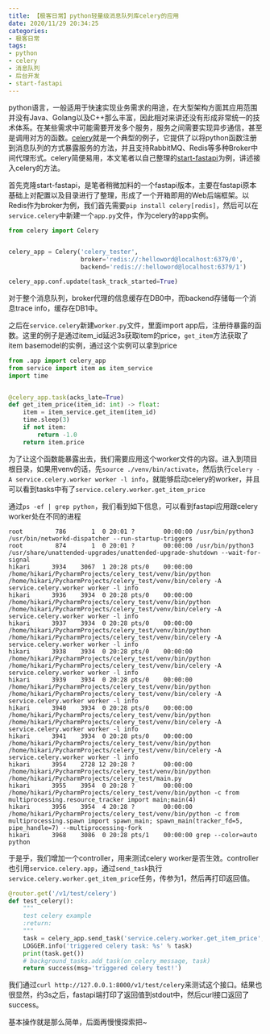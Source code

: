 ```yaml
---
title: 【极客日常】python轻量级消息队列库celery的应用
date: 2020/11/29 20:34:25
categories:
- 极客日常
tags:
- python
- celery
- 消息队列
- 后台开发
- start-fastapi
---
```


python语言，一般适用于快速实现业务需求的用途，在大型架构方面其应用范围并没有Java、Golang以及C++那么丰富，因此相对来讲还没有形成非常统一的技术体系。在某些需求中可能需要开发多个服务，服务之间需要实现异步通信，甚至是调用对方的函数。[celery](https://docs.celeryproject.org/en/stable/)就是一个典型的例子，它提供了以将python函数注册到消息队列的方式暴露服务的方法，并且支持RabbitMQ、Redis等多种Broker中间代理形式。celery简便易用，本文笔者以自己整理的[start-fastapi](https://github.com/utmhikari/start-fastapi)为例，讲述接入celery的方法。

<!-- more -->

首先克隆start-fastapi，是笔者稍微加料的一个fastapi版本，主要在fastapi原本基础上对配置以及目录进行了整理，形成了一个开箱即用的Web后端框架。以Redis作为broker为例，我们首先需要`pip install celery[redis]`，然后可以在`service.celery`中新建一个`app.py`文件，作为celery的app实例。

```python
from celery import Celery


celery_app = Celery('celery_tester',
                    broker='redis://:helloword@localhost:6379/0',
                    backend='redis://:helloword@localhost:6379/1')

celery_app.conf.update(task_track_started=True)
```

对于整个消息队列，broker代理的信息缓存在DB0中，而backend存储每一个消息trace info，缓存在DB1中。

之后在`service.celery`新建`worker.py`文件，里面import app后，注册待暴露的函数。这里的例子是通过item_id延迟3s获取item的price，`get_item`方法获取了item basemodel的实例，通过这个实例可以拿到price

```python
from .app import celery_app
from service import item as item_service
import time


@celery_app.task(acks_late=True)
def get_item_price(item_id: int) -> float:
    item = item_service.get_item(item_id)
    time.sleep(3)
    if not item:
        return -1.0
    return item.price
```

为了让这个函数能暴露出去，我们需要应用这个worker文件的内容。进入到项目根目录，如果用venv的话，先`source ./venv/bin/activate`，然后执行`celery -A service.celery.worker worker -l info`，就能够启动celery的worker，并且可以看到tasks中有了`service.celery.worker.get_item_price`

通过`ps -ef | grep python`，我们看到如下信息，可以看到fastapi应用跟celery worker处在不同的进程

```text
root         786       1  0 20:01 ?        00:00:00 /usr/bin/python3 /usr/bin/networkd-dispatcher --run-startup-triggers
root         874       1  0 20:01 ?        00:00:00 /usr/bin/python3 /usr/share/unattended-upgrades/unattended-upgrade-shutdown --wait-for-signal
hikari      3934    3067  1 20:28 pts/0    00:00:00 /home/hikari/PycharmProjects/celery_test/venv/bin/python /home/hikari/PycharmProjects/celery_test/venv/bin/celery -A service.celery.worker worker -l info
hikari      3936    3934  0 20:28 pts/0    00:00:00 /home/hikari/PycharmProjects/celery_test/venv/bin/python /home/hikari/PycharmProjects/celery_test/venv/bin/celery -A service.celery.worker worker -l info
hikari      3937    3934  0 20:28 pts/0    00:00:00 /home/hikari/PycharmProjects/celery_test/venv/bin/python /home/hikari/PycharmProjects/celery_test/venv/bin/celery -A service.celery.worker worker -l info
hikari      3938    3934  0 20:28 pts/0    00:00:00 /home/hikari/PycharmProjects/celery_test/venv/bin/python /home/hikari/PycharmProjects/celery_test/venv/bin/celery -A service.celery.worker worker -l info
hikari      3939    3934  0 20:28 pts/0    00:00:00 /home/hikari/PycharmProjects/celery_test/venv/bin/python /home/hikari/PycharmProjects/celery_test/venv/bin/celery -A service.celery.worker worker -l info
hikari      3940    3934  0 20:28 pts/0    00:00:00 /home/hikari/PycharmProjects/celery_test/venv/bin/python /home/hikari/PycharmProjects/celery_test/venv/bin/celery -A service.celery.worker worker -l info
hikari      3941    3934  0 20:28 pts/0    00:00:00 /home/hikari/PycharmProjects/celery_test/venv/bin/python /home/hikari/PycharmProjects/celery_test/venv/bin/celery -A service.celery.worker worker -l info
hikari      3954    2728 12 20:28 ?        00:00:00 /home/hikari/PycharmProjects/celery_test/venv/bin/python /home/hikari/PycharmProjects/celery_test/main.py
hikari      3955    3954  0 20:28 ?        00:00:00 /home/hikari/PycharmProjects/celery_test/venv/bin/python -c from multiprocessing.resource_tracker import main;main(4)
hikari      3956    3954  4 20:28 ?        00:00:00 /home/hikari/PycharmProjects/celery_test/venv/bin/python -c from multiprocessing.spawn import spawn_main; spawn_main(tracker_fd=5, pipe_handle=7) --multiprocessing-fork
hikari      3968    3086  0 20:28 pts/1    00:00:00 grep --color=auto python
```

于是乎，我们增加一个controller，用来测试celery worker是否生效。controller也引用`service.celery.app`，通过`send_task`执行`service.celery.worker.get_item_price`任务，传参为1，然后再打印返回值。

```python
@router.get('/v1/test/celery')
def test_celery():
    """
    test celery example
    :return:
    """
    task = celery_app.send_task('service.celery.worker.get_item_price', args=[1])
    LOGGER.info('triggered celery task: %s' % task)
    print(task.get())
    # background_tasks.add_task(on_celery_message, task)
    return success(msg='triggered celery test!')
```

我们通过`curl http://127.0.0.1:8000/v1/test/celery`来测试这个接口。结果也很显然，约3s之后，fastapi端打印了返回值到stdout中，然后curl接口返回了success。

基本操作就是那么简单，后面再慢慢探索把~
